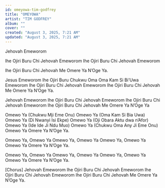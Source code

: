 ```yaml
---
id: omeyowa-tim-godfrey
title: "OMEYOWA"
artist: "TIM GODFREY"
album: ""
cover: ""
created: "August 3, 2025, 7:21 AM"
updated: "August 3, 2025, 7:21 AM"
---
```


Jehovah Emeworom

Ihe Ojiri Buru Chi
Jehovah Emeworom
Ihe Ojiri Buru Chi
Jehovah Emeworom

Ihe Ojiri Buru Chi
Jehovah Me
Omere Ya N’Oge Ya.

Jesus Emeworom
Ihe Ojiri Buru Chukwu Oma
Oma Kam Si Bi’Uwa Emeworom
Ihe Ojiri Buru Chi
Jehovah Emeworom
Ihe Ojiri Buru Chi
Jehovah Me
Omere Ya N’Oge Ya.

Jehovah Emeworom
Ihe Ojiri Buru Chi
Jehovah Emeworom
Ihe Ojiri Buru Chi
Jehovah Emeworom
Ihe Ojiri Buru Chi
Jehovah Me
Omere Ya N’Oge Ya

Omewo Ya
(Chukwu Mji Eme Onu)
Omewo Ya
(Oma Kam Si Bia Uwa)
Omewo Ya
(Di Nwanyi Isi Ekpe)
Omewo Ya
(Oji Obara Aktu dwa n’Afor)
Omewo Ya
(Ide Ide Ji Ndu Muo)
Omewo Ya
(Chukwu Oma Any Ji Eme Onu)
Omewo Ya
Omere Ya N’Oge Ya.

Omewo Ya, Omewo Ya
Omewo Ya, Omewo Ya
Omewo Ya, Omewo Ya
Omewo Ya
Omere Ya N’Oge Ya.

Omewo Ya, Omewo Ya
Omewo Ya, Omewo Ya
Omewo Ya, Omewo Ya
Omewo Ya
Omere Ya N’Oge Ya.

[Chorus]
Jehovah Emeworom
Ihe Ojiri Buru Chi
Jehovah Emeworom
Ihe Ojiri Buru Chi
Jehovah Emeworom
Ihe Ojiri Buru Chi
Jehovah Me
Omere Ya N’Oge Ya.